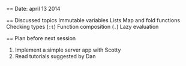 == Date: april 13 2014

== Discussed topics
Immutable variables
Lists
Map and fold functions
Checking types (`:t`)
Function composition (`.`)
Lazy evaluation

== Plan before next session
1. Implement a simple server app with Scotty
2. Read tutorials suggested by Dan